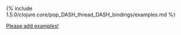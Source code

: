 {% include 1.5.0/clojure.core/pop_DASH_thread_DASH_bindings/examples.md %}

[Please add examples!](https://github.com/arrdem/grimoire/edit/master/_includes/1.6.0/clojure.core/pop_DASH_thread_DASH_bindings/examples.md)
